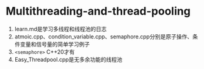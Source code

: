 # Multithreading-and-thread-pooling
1. learn.md是学习多线程和线程池的日志
2. atmoic.cpp、condition_variable.cpp、semaphore.cpp分别是原子操作、条件变量和信号量的简单学习例子
3. `<semaphore>` C++20才有
4. Easy_Threadpool.cpp是无多余功能的线程池
